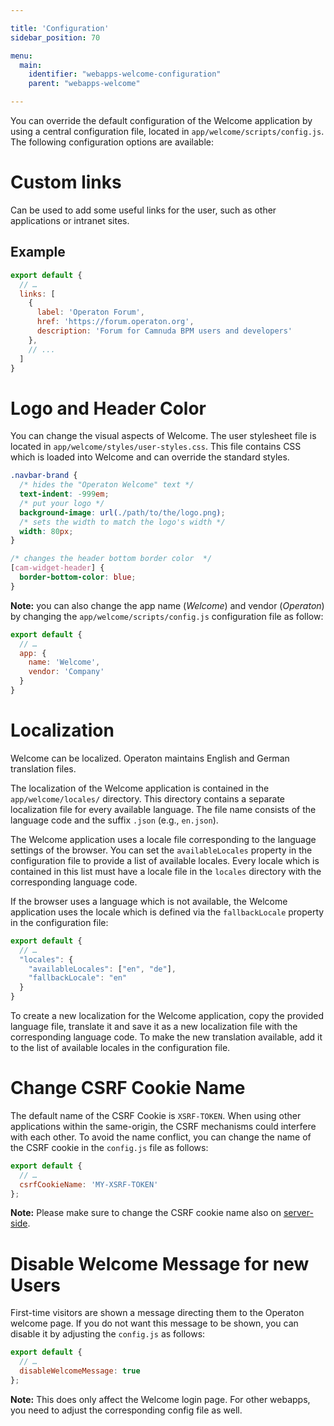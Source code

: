 ```yaml
---

title: 'Configuration'
sidebar_position: 70

menu:
  main:
    identifier: "webapps-welcome-configuration"
    parent: "webapps-welcome"

---
```



You can override the default configuration of the Welcome application by using a central configuration file,
located in `app/welcome/scripts/config.js`. The following configuration options are
available:

# Custom links

Can be used to add some useful links for the user, such as other applications or intranet sites.


## Example

```javascript
export default {
  // …
  links: [
    {
      label: 'Operaton Forum',
      href: 'https://forum.operaton.org',
      description: 'Forum for Camnuda BPM users and developers'
    },
    // ...
  ]
}
```

# Logo and Header Color

You can change the visual aspects of Welcome. The user stylesheet file is located in
`app/welcome/styles/user-styles.css`. This file contains CSS which is loaded into Welcome
and can override the standard styles.

```css
.navbar-brand {
  /* hides the "Operaton Welcome" text */
  text-indent: -999em;
  /* put your logo */
  background-image: url(./path/to/the/logo.png);
  /* sets the width to match the logo's width */
  width: 80px;
}

/* changes the header bottom border color  */
[cam-widget-header] {
  border-bottom-color: blue;
}
```

**Note:** you can also change the app name (*Welcome*) and vendor (*Operaton*)
by changing the `app/welcome/scripts/config.js` configuration file as follow:

```js
export default {
  // …
  app: {
    name: 'Welcome',
    vendor: 'Company'
  }
}
```

# Localization

Welcome can be localized. Operaton maintains English and German translation files.

The localization of the Welcome application is contained in the `app/welcome/locales/` directory. This
directory contains a separate localization file for every available language. The file name
consists of the language code and the suffix `.json` (e.g., `en.json`).

The Welcome application uses a locale file corresponding to the language settings of the browser. You can
set the `availableLocales` property in the configuration file to provide a list of available
locales. Every locale which is contained in this list must have a locale file in the `locales`
directory with the corresponding language code.

If the browser uses a language which is not available, the Welcome application uses the locale which is
defined via the `fallbackLocale` property in the configuration file:

```javascript
export default {
  // …
  "locales": {
    "availableLocales": ["en", "de"],
    "fallbackLocale": "en"
  }
}
```

To create a new localization for the Welcome application, copy the provided language file, translate it and
save it as a new localization file with the corresponding language code. To make the new translation
available, add it to the list of available locales in the configuration file.

# Change CSRF Cookie Name

The default name of the CSRF Cookie is `XSRF-TOKEN`. When using other applications within the
same-origin, the CSRF mechanisms could interfere with each other. To avoid the name conflict, you
can change the name of the CSRF cookie in the `config.js` file as follows:
```javascript
export default {
  // …
  csrfCookieName: 'MY-XSRF-TOKEN'
};
```

**Note:** Please make sure to change the CSRF cookie name also on [server-side](../shared-options/csrf-prevention.md#cookie-name).

# Disable Welcome Message for new Users

First-time visitors are shown a message directing them to the Operaton welcome page. If you do
not want this message to be shown, you can disable it by adjusting the `config.js` as follows:
```javascript
export default {
  // …
  disableWelcomeMessage: true
};
```

**Note:** This does only affect the Welcome login page. For other webapps, you need to adjust the corresponding config file as well.
